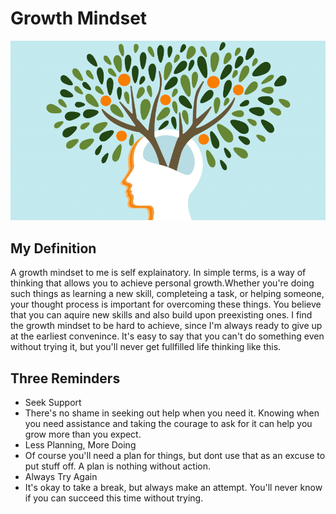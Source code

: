 # Growth Mindset

![Growth in the mind](/src/docs/Imgs/Growth.png)

## My Definition
A growth mindset to me is self explainatory. In simple terms, is a way of thinking that allows you to achieve personal growth.Whether you're doing such things as learning a new skill, completeing a task, or helping someone, your thought process is important for overcoming these things. You believe that you can aquire new skills and also build upon preexisting ones. I find the growth mindset to be hard to achieve, since I'm always ready to give up at the earliest convenince. It's easy to say that you can't do something even without trying it, but you'll never get fullfilled life thinking like this.

## Three Reminders
- Seek Support
 - There's no shame in seeking out help when you need it. Knowing when you need assistance and taking the courage to ask for it can help you grow more than you expect.
- Less Planning, More Doing
 - Of course you'll need a plan for things, but dont use that as an excuse to put stuff off. A plan is nothing without action.
- Always Try Again
 - It's okay to take a break, but always make an attempt. You'll never know if you can succeed this time without trying.